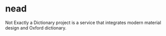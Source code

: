 # nead
Not Exactly a Dictionary project is a service that integrates modern material design and Oxford dictionary.
